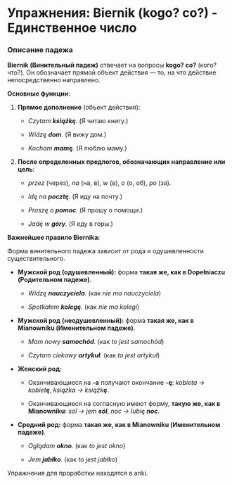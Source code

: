 # Упражнения: Biernik (kogo? co?) - Единственное число

### Описание падежа

**Biernik (Винительный падеж)** отвечает на вопросы **kogo? co?** (кого? что?). Он обозначает прямой объект действия — то, на что действие непосредственно направлено.

**Основные функции:**

1. **Прямое дополнение** (объект действия):
    
    - _Czytam **książkę**._ (Я читаю книгу.)
        
    - _Widzę **dom**._ (Я вижу дом.)
        
    - _Kocham **mamę**._ (Я люблю маму.)
        
2. **После определенных предлогов, обозначающих направление или цель**:
    
    - _przez_ (через), _na_ (на, в), _w_ (в), _o_ (о, об), _po_ (за).
        
    - _Idę na **pocztę**._ (Я иду на почту.)
        
    - _Proszę o **pomoc**._ (Я прошу о помощи.)
        
    - _Jadę w **góry**._ (Я еду в горы.)
        

**Важнейшее правило Biernika:**

Форма винительного падежа зависит от рода и одушевленности существительного.

- **Мужской род (одушевленный):** форма **такая же, как в Dopełniaczu (Родительном падеже)**.
    
    - _Widzę **nauczyciela**._ (как _nie ma nauczyciela_)
        
    - _Spotkałem **kolegę**._ (как _nie ma kolegi_)
        
- **Мужской род (неодушевленный):** форма **такая же, как в Mianowniku (Именительном падеже)**.
    
    - _Mam nowy **samochód**._ (как _to jest samochód_)
        
    - _Czytam ciekawy **artykuł**._ (как _to jest artykuł_)
        
- **Женский род:**
    
    - Оканчивающиеся на **-a** получают окончание **-ę**: _kobieta -> kobiet**ę**_, _książka -> książk**ę**_.
        
    - Оканчивающиеся на согласную имеют форму, **такую же, как в Mianowniku**: _sól -> jem **sól**_, _noc -> lubię **noc**_.
        
- **Средний род:** форма **такая же, как в Mianowniku (Именительном падеже)**.
    
    - _Oglądam **okno**._ (как _to jest okno_)
        
    - _Jem **jabłko**._ (как _to jest jabłko_)
        

Упражнения для проработки находятся в anki.